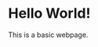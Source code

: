 <!DOCTYPE html>
<html>
<head>
    <title>Hello World Page</title>
</head>
<body>
    <h1>Hello World!</h1>
    <p>This is a basic webpage.</p>
</body>
</html>
